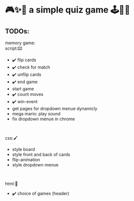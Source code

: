 # 🎮✨🌈 a simple quiz game 🕹️👾💥

## TODOs:
memory game: <br>
script:⌨️
  - ✔️ flip cards
  - ✔️ check for match
  - ✔️ unflip cards
  - ✔️ end game
  - start game
  - ✔️ count moves
  - ✔️ win-event
  - get pages for dropdown menue dynamicly
  - mega mario: play sound
  - fix dropdown menue in chrome
<br>

css:🖌️
  - style board
  - style front and back of cards
  - flip-animation
  - style dropdown menue
<br>

html:👑
  - ✔️ choice of games (header)